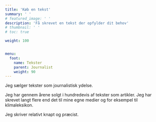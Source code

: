 ```yaml
---
title: 'Køb en tekst'
summary: ' '
# featured_image: ' '
description: 'Få skrevet en tekst der opfylder dit behov'
# thumbnail: ' '
# toc: true

weight: 100


menu:
  foot:
    name: Tekster
    parent: Journalist
    weight: 90
---
```


Jeg sælger tekster som journalistisk ydelse.

Jeg har  gennem årene solgt i hundredevis af tekster som artikler. Jeg har skrevet langt flere end det til mine egne  medier og for eksempel til klimaleksikon.

Jeg skriver relativt knapt og præcist.

